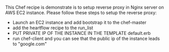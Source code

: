 This Chef recipe is demonstrate is to setup reverse proxy in Nginx server on AWS EC2 instance.
Please follow these steps to setup the reverse proxy:
 - Launch an EC2 instance and add bootstrap it to the chef-master
 - add the heartflow recipe to the run_list
 - PUT PRIVATE IP OF THE INSTANCE IN THE TEMPLATE default.erb
 - run chef-client and you can see that the public ip of the instance leads to "google.com"

